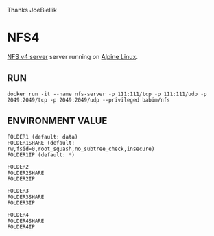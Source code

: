 Thanks JoeBiellik

# NFS4
[NFS v4 server](http://nfs.sourceforge.net/) server running on [Alpine Linux](https://hub.docker.com/_/alpine/).

## RUN
`docker run -it --name nfs-server -p 111:111/tcp -p 111:111/udp -p 2049:2049/tcp -p 2049:2049/udp --privileged babim/nfs`

## ENVIRONMENT VALUE
```
FOLDER1 (default: data)
FOLDER1SHARE (default: rw,fsid=0,root_squash,no_subtree_check,insecure)
FOLDER1IP (default: *)

FOLDER2
FOLDER2SHARE
FOLDER2IP

FOLDER3
FOLDER3SHARE
FOLDER3IP

FOLDER4
FOLDER4SHARE
FOLDER4IP
```
